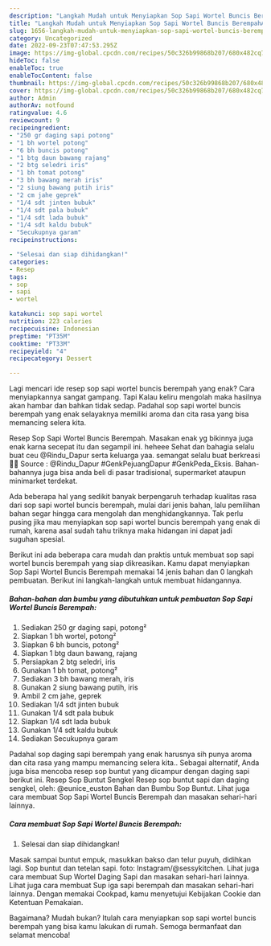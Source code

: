 ```yaml
---
description: "Langkah Mudah untuk Menyiapkan Sop Sapi Wortel Buncis BerempahAnti Ribet"
title: "Langkah Mudah untuk Menyiapkan Sop Sapi Wortel Buncis BerempahAnti Ribet"
slug: 1656-langkah-mudah-untuk-menyiapkan-sop-sapi-wortel-buncis-berempahanti-ribet
category: Uncategorized
date: 2022-09-23T07:47:53.295Z
image: https://img-global.cpcdn.com/recipes/50c326b99868b207/680x482cq70/sop-sapi-wortel-buncis-berempah-foto-resep-utama.jpg
hideToc: false
enableToc: true
enableTocContent: false
thumbnail: https://img-global.cpcdn.com/recipes/50c326b99868b207/680x482cq70/sop-sapi-wortel-buncis-berempah-foto-resep-utama.jpg
cover: https://img-global.cpcdn.com/recipes/50c326b99868b207/680x482cq70/sop-sapi-wortel-buncis-berempah-foto-resep-utama.jpg
author: Admin
authorAv: notfound
ratingvalue: 4.6
reviewcount: 9
recipeingredient:
- "250 gr daging sapi potong"
- "1 bh wortel potong"
- "6 bh buncis potong"
- "1 btg daun bawang rajang"
- "2 btg seledri iris"
- "1 bh tomat potong"
- "3 bh bawang merah iris"
- "2 siung bawang putih iris"
- "2 cm jahe geprek"
- "1/4 sdt jinten bubuk"
- "1/4 sdt pala bubuk"
- "1/4 sdt lada bubuk"
- "1/4 sdt kaldu bubuk"
- "Secukupnya garam"
recipeinstructions:

- "Selesai dan siap dihidangkan!"
categories:
- Resep
tags:
- sop
- sapi
- wortel

katakunci: sop sapi wortel 
nutrition: 223 calories
recipecuisine: Indonesian
preptime: "PT35M"
cooktime: "PT33M"
recipeyield: "4"
recipecategory: Dessert

---
```



Lagi mencari ide resep sop sapi wortel buncis berempah yang enak? Cara menyiapkannya sangat gampang. Tapi Kalau keliru mengolah maka hasilnya akan hambar dan bahkan tidak sedap. Padahal sop sapi wortel buncis berempah yang enak selayaknya memiliki aroma dan cita rasa yang bisa memancing selera kita.


Resep Sop Sapi Wortel Buncis Berempah. Masakan enak yg bikinnya juga enak karna secepat itu dan segampil ini. heheee Sehat dan bahagia selalu buat ceu @Rindu_Dapur serta keluarga yaa. semangat selalu buat berkreasi 🤗🥰 Source : @Rindu_Dapur #GenkPejuangDapur #GenkPeda_Eksis. Bahan-bahannya juga bisa anda beli di pasar tradisional, supermarket ataupun minimarket terdekat.

Ada beberapa hal yang sedikit banyak berpengaruh terhadap kualitas rasa dari sop sapi wortel buncis berempah, mulai dari jenis bahan, lalu pemilihan bahan segar hingga cara mengolah dan menghidangkannya. Tak perlu pusing jika mau menyiapkan sop sapi wortel buncis berempah yang enak di rumah, karena asal sudah tahu triknya maka hidangan ini dapat jadi suguhan spesial.


Berikut ini ada beberapa cara mudah dan praktis untuk membuat sop sapi wortel buncis berempah yang siap dikreasikan. Kamu dapat menyiapkan Sop Sapi Wortel Buncis Berempah memakai 14 jenis bahan dan 0 langkah pembuatan. Berikut ini langkah-langkah untuk membuat hidangannya.

<!--inarticleads1-->

##### Bahan-bahan dan bumbu yang dibutuhkan untuk pembuatan Sop Sapi Wortel Buncis Berempah:

1. Sediakan 250 gr daging sapi, potong²
1. Siapkan 1 bh wortel, potong²
1. Siapkan 6 bh buncis, potong²
1. Siapkan 1 btg daun bawang, rajang
1. Persiapkan 2 btg seledri, iris
1. Gunakan 1 bh tomat, potong²
1. Sediakan 3 bh bawang merah, iris
1. Gunakan 2 siung bawang putih, iris
1. Ambil 2 cm jahe, geprek
1. Sediakan 1/4 sdt jinten bubuk
1. Gunakan 1/4 sdt pala bubuk
1. Siapkan 1/4 sdt lada bubuk
1. Gunakan 1/4 sdt kaldu bubuk
1. Sediakan Secukupnya garam


Padahal sop daging sapi berempah yang enak harusnya sih punya aroma dan cita rasa yang mampu memancing selera kita.. Sebagai alternatif, Anda juga bisa mencoba resep sop buntut yang dicampur dengan daging sapi berikut ini. Resep Sop Buntut Sengkel Resep sop buntut sapi dan daging sengkel, oleh: @eunice_euston Bahan dan Bumbu Sop Buntut. Lihat juga cara membuat Sop Sapi Wortel Buncis Berempah dan masakan sehari-hari lainnya. 

<!--inarticleads2-->

##### Cara membuat Sop Sapi Wortel Buncis Berempah:


1. Selesai dan siap dihidangkan!

Masak sampai buntut empuk, masukkan bakso dan telur puyuh, didihkan lagi. Sop buntut dan tetelan sapi. foto: Instagram/@sessykitchen. Lihat juga cara membuat Sup Wortel Daging Sapi dan masakan sehari-hari lainnya. Lihat juga cara membuat Sup iga sapi berempah dan masakan sehari-hari lainnya. Dengan memakai Cookpad, kamu menyetujui Kebijakan Cookie dan Ketentuan Pemakaian. 

Bagaimana? Mudah bukan? Itulah cara menyiapkan sop sapi wortel buncis berempah yang bisa kamu lakukan di rumah. Semoga bermanfaat dan selamat mencoba!
